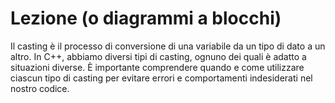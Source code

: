 # Lezione (o diagrammi a blocchi)

Il casting è il processo di conversione di una variabile da un tipo di dato a un altro. In C++, abbiamo diversi tipi di casting, ognuno dei quali è adatto a situazioni diverse. È importante comprendere quando e come utilizzare ciascun tipo di casting per evitare errori e comportamenti indesiderati nel nostro codice.